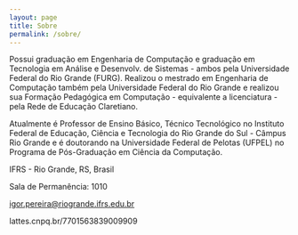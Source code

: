 ```yaml
---
layout: page
title: Sobre
permalink: /sobre/
---
```

Possui graduação em Engenharia de Computação e graduação em Tecnologia em Análise e Desenvolv. de Sistemas - ambos pela Universidade Federal do Rio Grande (FURG). Realizou o mestrado em Engenharia de Computação também pela Universidade Federal do Rio Grande e realizou sua Formação Pedagógica em Computação - equivalente a licenciatura - pela Rede de Educação Claretiano.

Atualmente é Professor de Ensino Básico, Técnico Tecnológico no Instituto Federal de Educação, Ciência e Tecnologia do Rio Grande do Sul - Câmpus Rio Grande e é doutorando na Universidade Federal de Pelotas (UFPEL) no Programa de Pós-Graduação em Ciência da Computação.

IFRS - Rio Grande, RS, Brasil

Sala de Permanência: 1010

igor.pereira@riogrande.ifrs.edu.br

lattes.cnpq.br/7701563839009909

